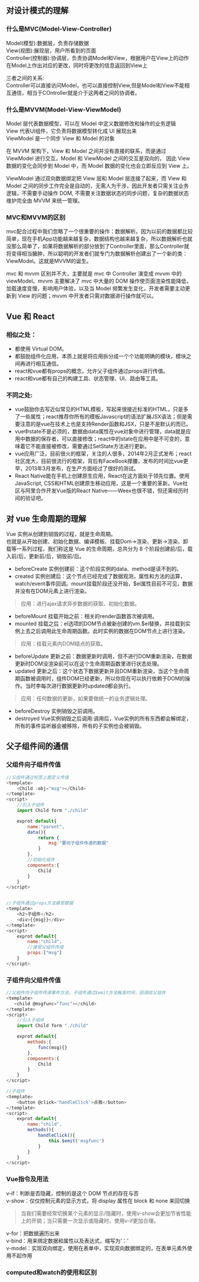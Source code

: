 ## 对设计模式的理解
### 什么是MVC(Model-View-Controller)
Model(模型):数据层，负责存储数据  
View(视图):展现层，用户所看到的页面  
Controller(控制器):协调层，负责协调Model和View，根据用户在View上的动作在Model上作出对应的更改，同时将更改的信息返回到View上  

三者之间的关系:  
Controller可以直接访问Model，也可以直接控制View,但是Model和View不能相互通信，相当于COntroller就是介于这两者之间的协调者。

### 什么是MVVM(Model-View-ViewModel)
Model 层代表数据模型，可以在 Model 中定义数据修改和操作的业务逻辑  
View 代表UI组件，它负责将数据模型转化成 UI 展现出来  
ViewModel 是一个同步 View 和 Model 的对象  

在 MVVM 架构下，View 和 Model 之间并没有直接的联系，而是通过 ViewModel 进行交互，Model 和 ViewModel 之间的交互是双向的， 因此 View 数据的变化会同步到 Model 中，而 Model 数据的变化也会立即反应到 View 上。  

ViewModel 通过双向数据绑定把 View 层和 Model 层连接了起来，而 View 和 Model 之间的同步工作完全是自动的，无需人为干涉，因此开发者只需关注业务逻辑，不需要手动操作 DOM, 不需要关注数据状态的同步问题，复杂的数据状态维护完全由 MVVM 来统一管理。

### MVC和MVVM的区别
mvc配合过程中我们忽略了一个很重要的操作：数据解析。因为以前的数据都比较简单，现在手机App功能越来越复杂，数据结构也越来越复杂，所以数据解析也就没那么简单了，如果将数据解析的部分放到了Controller里面，那么Controller就将变得相当臃肿，所以聪明的开发者们就专门为数据解析创建出了一个新的类：ViewModel。这就是MVVM的诞生。  
  
mvc 和 mvvm 区别并不大，主要就是 mvc 中 Controller 演变成 mvvm 中的 viewModel。mvvm 主要解决了 mvc 中大量的 DOM 操作使页面渲染性能降低，加载速度变慢，影响用户体验，以及当 Model 频繁发生变化，开发者需要主动更新到 View 的问题；mvvm 中开发者只需对数据进行操作就可以。  


## Vue 和 React
### 相似之处：
* 都使用 Virtual DOM。
* 都鼓励组件化应用，本质上就是将应用拆分成一个个功能明确的模块，模块之间再进行相互通信。
* react和vue都有props的概念，允许父子组件通过props进行传值。
* react和vue都有自己的构建工具、状态管理、UI、路由等工具。

### 不同之处:
* vue鼓励你去写近似常见的HTML模板，写起来很接近标准的HTML，只是多了一些属性；react推荐你所有的模板Javascript的语法扩展JSX语法；但是需要注意的是vue在技术上也是支持Render函数和JSX，只是不是默认的而已。
* vue中state不是必须的，数据由data属性在vue对象中进行管理，data就是应用中数据的保存者，可以直接修改；react中的state在应用中是不可变的，意味着它不能直接被修改，需要通过SetState方法进行更新。
* vue应用广泛，目前很火的框架，关注的人很多，2014年2月正式发布；react社区庞大，目前很流行的框架，背后有FaceBook撑腰，发布的时间比vue更早，2013年3月发布，在生产方面经过了很好的测试。
* React Native能在手机上创建原生应用，React在这方面处于领先位置。使用JavaScript, CSS和HTML创建原生移动应用，这是一个重要的革新。Vue社区与阿里合作开发Vue版的React Native——Weex也很不错，但还需经历时间的验证吧。

## 对 vue 生命周期的理解
Vue 实例从创建到销毁的过程，就是生命周期。  
也就是从开始创建、初始化数据、编译模板、挂载Dom→渲染、更新→渲染、卸载等一系列过程，我们称这是 Vue 的生命周期，总共分为 8 个阶段创建前/后，载入前/后，更新前/后，销毁前/后。  

* beforeCreate  实例创建前：这个阶段实例的data、method是读不到的。
* created  实例创建后：这个节点已经完成了数据观测，属性和方法的运算，watch/event事件回调。mount挂载阶段还没开始，$el属性目前不可见，数据并没有在DOM元素上进行渲染。
> 应用：进行ajax请求异步数据的获取、初始化数据。
* beforeMount  挂载开始之前：相关的render函数首次被调用。
* mounted  挂载之后：el选项的DOM节点被新创建的vm.$el替换，并挂载到实例上去之后调用此生命周期函数。此时实例的数据在DOM节点上进行渲染。
>应用：挂载元素内DOM结点的获取。
* beforeUpdate  更新之前：数据更新时调用，但不进行DOM重新渲染，在数据更新时DOM没渲染前可以在这个生命周期函数里进行状态处理。
* updated  更新之后：这个状态下数据更新并且DOM重新渲染，当这个生命周期函数被调用时，组件DOM已经更新，所以你现在可以执行依赖于DOM的操作。当时李每次进行数据更新时updated都会执行。
> 应用：任何数据的更新，如果要做统一的业务逻辑处理。
* beforeDestroy  实例销毁之前调用。
* destroyed  Vue实例销毁之后调用:调用后，Vue实例的所有东西都会解绑定，所有的事件监听器会被移除，所有的子实例也会被销毁。

## 父子组件间的通信
### 父组件向子组件传值
```javascript
//父组件通过标签上面定义传值
<template>
    <Child :obj="msg"></Child>
</template>
<script>
    //引入子组件
    import Child form "./child"

    exprot default{
        name:"parent",
        data(){
            return {
                msg:"要向子组件传递的数据"
            }
        },
        //初始化组件
        components:{
            Child
        }
    }
</script>


//子组件通过props方法接受数据
<template>
    <h2>子组件</h2>
    <div>{{msg}}</div>
</template>
<script>
    exprot default{
        name:"child",
        //接受父组件传值
        props:["msg"]
    }
</script>
```
### 子组件向父组件传值
```javascript
//父组件向子组件传递事件方法，子组件通过$emit方法触发时间，回调给父组件  
<template>
   <child @msgfunc="func"></child>
</template>
<script>
    //引入子组件
    import Child form "./child"

    exprot default{
        methods:{
            func(msg){}
        },
        components:{
            Child
        }
    }
</script>

//子组件
<template>
    <button @click='handleClick'>点我</button>
</template>
<script>
    exprot default{
        name:"child",
        methods(){
            handleClick(){
                this.$emit('msgfunc')
            }
        }
    }
</script>
```
### Vue指令及用法
v-if：判断是否隐藏，控制的是这个 DOM 节点的存在与否  
v-show：仅仅控制元素的显示方式，将 display 属性在 block 和 none 来回切换  
>当我们需要经常切换某个元素的显示/隐藏时，使用v-show会更加节省性能上的开销；当只需要一次显示或隐藏时，使用v-if更加合理。

v-for：把数据遍历出来  
v-bind：用来绑定数据和属性以及表达式，缩写为‘：’  
v-model：实现双向绑定，使用在表单中，实现双向数据绑定的，在表单元素外使用不起作用  

### computed和watch的使用和区别
